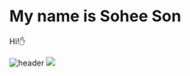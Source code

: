# My name is Sohee Son
Hi!✋

![header](https://capsule-render.vercel.app/api?type=transparent&color=auto&height=300&section=header&text=Welcome%to%my%place%20render&fontSize=70)
<a href="https://www.instagram.com/sonsoheek/" target="_blank"><img src="https://img.shields.io/badge/Instagram-000000?style=flat&logo=appveyor&logoColor=FFFFFF"/></a>
